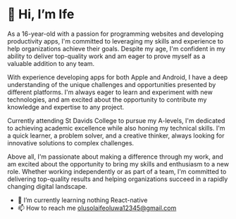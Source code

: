 <h1>👋 Hi, I’m Ife</h1>


As a 16-year-old with a passion for programming websites and developing productivity apps, I'm committed to leveraging my skills and experience to help organizations achieve their goals. Despite my age, I'm confident in my ability to deliver top-quality work and am eager to prove myself as a valuable addition to any team.

With experience developing apps for both Apple and Android, I have a deep understanding of the unique challenges and opportunities presented by different platforms. I'm always eager to learn and experiment with new technologies, and am excited about the opportunity to contribute my knowledge and expertise to any project.

Currently attending St Davids College to pursue my A-levels, I'm dedicated to achieving academic excellence while also honing my technical skills. I'm a quick learner, a problem solver, and a creative thinker, always looking for innovative solutions to complex challenges.

Above all, I'm passionate about making a difference through my work, and am excited about the opportunity to bring my skills and enthusiasm to a new role. Whether working independently or as part of a team, I'm committed to delivering top-quality results and helping organizations succeed in a rapidly changing digital landscape.


- 🌱 I’m currently learning nothing React-native
- 📫 How to reach me olusolaifeoluwa12345@gmail.com
